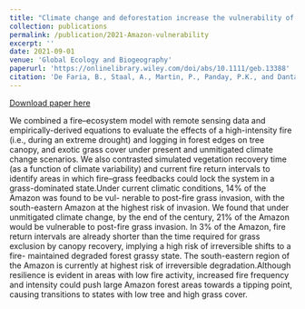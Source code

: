 ```yaml
---
title: "Climate change and deforestation increase the vulnerability of Amazonian forests to post-fire grass invasion"
collection: publications
permalink: /publication/2021-Amazon-vulnerability
excerpt: ''
date: 2021-09-01
venue: 'Global Ecology and Biogeography'
paperurl: 'https://onlinelibrary.wiley.com/doi/abs/10.1111/geb.13388'
citation: 'De Faria, B., Staal, A., Martin, P., Panday, P.K., and Dantas, V. (2021). &quot;Climate change and fragmentation boost post-fire grass invasion of Amazonian forests.&quot; <i>Global Ecology and Biogeography</i>. .'
---
```


[Download paper here](http://prajjwalpanday.github.io/files/pdf/DeFaria_Panday_et_al_2021.pdf)

We combined a fire–ecosystem model with remote sensing data and empirically-derived equations to evaluate the effects of a high-intensity fire (i.e., during an extreme drought) and logging in forest edges on tree canopy, and exotic grass cover under present and unmitigated climate change scenarios. We also contrasted simulated vegetation recovery time (as a function of climate variability) and current fire return intervals to identify areas in which fire–grass feedbacks could lock the system in a grass-dominated state.Under current climatic conditions, 14% of the Amazon was found to be vul- nerable to post-fire grass invasion, with the south-eastern Amazon at the highest risk of invasion. We found that under unmitigated climate change, by the end of the century, 21% of the Amazon would be vulnerable to post-fire grass invasion. In 3% of the Amazon, fire return intervals are already shorter than the time required for grass exclusion by canopy recovery, implying a high risk of irreversible shifts to a fire- maintained degraded forest grassy state. The south-eastern region of the Amazon is currently at highest risk of irreversible degradation.Although resilience is evident in areas with low fire activity, increased fire frequency and intensity could push large Amazon forest areas towards a tipping point, causing transitions to states with low tree and high grass cover.
